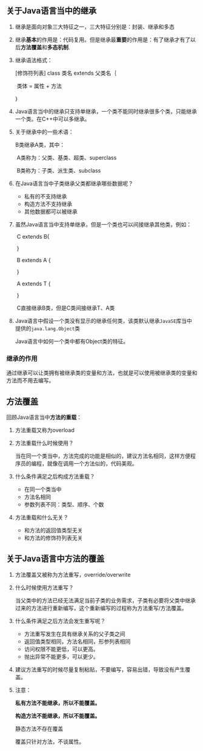 ## 关于Java语言当中的继承

1. 继承是面向对象三大特征之一，三大特征分别是：封装、继承和多态

2. 继承**基本**的作用是：代码复用。但是继承最**重要**的作用是：有了继承才有了以后**方法覆盖**和**多态机制**.

3. 继承语法格式：

   [修饰符列表] class 类名 extends 父类名｛

   ​		类体 = 属性 + 方法

   ｝

4. Java语言当中的继承只支持单继承，一个类不能同时继承很多个类，只能继承一个类。在C++中可以多继承。

5. 关于继承中的一些术语：

   B类继承A类，其中：

   ​			A类称为：父类、基类、超类、superclass

   ​			B类称为：子类、派生类、subclass

6. 在Java语言当中子类继承父类都继承哪些数据呢？

   - 私有的不支持继承
   - 构造方法不支持继承
   - 其他数据都可以被继承

7. 虽然Java语言当中支持单继承，但是一个类也可以间接继承其他类，例如：

   ​	C extends B{

   ​	}

   ​	B extends A {

   ​	}

   ​	A extends T {

   ​	}

   ​	C直接继承B类，但是C类间接继承T、A类

8. Java语言中假设一个类没有显示的继承任何类，该类默认继承`JavaSE`库当中提供的`java.lang.Object`类

   Java语言中如何一个类中都有Object类的特征。

### 继承的作用

通过继承可以让类拥有被继承类的变量和方法，也就是可以使用被继承类的变量和方法而不用去编写。

## 方法覆盖

回顾Java语言当中**方法的重载**：

1. 方法重载又称为overload

2. 方法重载什么时候使用？

   当在同一个类当中，方法完成的功能是相似的，建议方法名相同，这样方便程序员的编程，就像在调用一个方法似的，代码美观。

3. 什么条件满足之后构成方法重载？

   - 在同一个类当中
   - 方法名相同
   - 参数列表不同：类型、顺序、个数

4. 方法重载和什么无关？

   - 和方法的返回值类型无关
   - 和方法的修饰符列表无关

## 关于Java语言中方法的覆盖

1. 方法覆盖又被称为方法重写，override/overwrite

2. 什么时候使用方法重写？

   当父类中的方法已经无法满足当前子类的业务需求，子类有必要将父类中继承过来的方法进行重新编写，这个重新编写的过程称为方法重写/方法覆盖。

3. 什么条件满足之后方法会发生重写呢？

   - 方法重写发生在具有继承关系的父子类之间
   - 返回值类型相同，方法名相同，形参列表相同
   - 访问权限不能更低，可以更高。
   - 抛出异常不能更多，可以更少。

4. 建议方法重写的时候尽量复制粘贴，不要编写，容易出错，导致没有产生覆盖。

5. 注意：

   **私有方法不能继承，所以不能覆盖。**

   **构造方法不能继承，所以不能覆盖。**

   静态方法不存在覆盖

   覆盖只针对方法，不谈属性。

   

